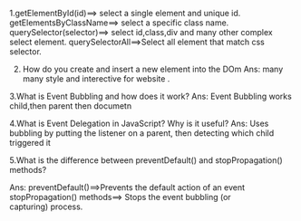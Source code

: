 1.getElementById(id)==> select a single element and unique id.
 getElementsByClassName==> select a specific class name.
 querySelector(selector)==> select id,class,div and many other complex select element.
 querySelectorAll==>Select all element that match css selector.


 2. How do you create and insert a new element into the DOm
 Ans: many many style and interective for website .

3.What is Event Bubbling and how does it work?
Ans: Event Bubbling works child,then parent then documetn 

4.What is Event Delegation in JavaScript? Why is it useful?
Ans: Uses bubbling by putting the listener on a parent, then detecting which child triggered it

5.What is the difference between preventDefault() and stopPropagation() methods?

Ans: preventDefault()==>Prevents the default action of an event
stopPropagation() methods==> Stops the event bubbling (or capturing) process.